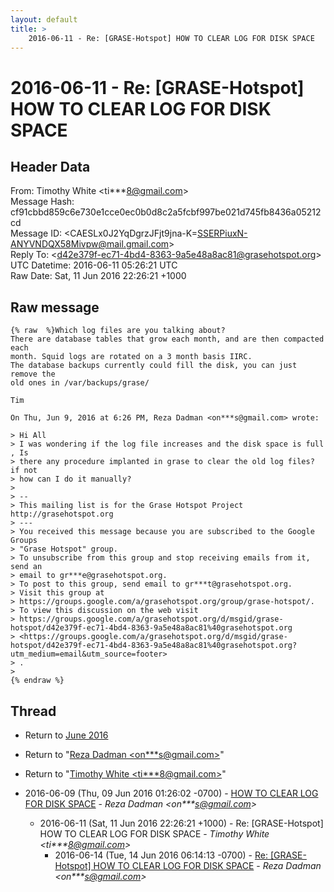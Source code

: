 ```yaml
---
layout: default
title: >
    2016-06-11 - Re: [GRASE-Hotspot] HOW TO CLEAR LOG FOR DISK SPACE
---
```


# 2016-06-11 - Re: [GRASE-Hotspot] HOW TO CLEAR LOG FOR DISK SPACE

## Header Data

From: Timothy White \<ti***8@gmail.com\><br>
Message Hash: cf91cbbd859c6e730e1cce0ec0b0d8c2a5fcbf997be021d745fb8436a05212cd<br>
Message ID: \<CAESLx0J2YqDgrzJFjt9jna-K=SSERPiuxN-ANYVNDQX58Mivpw@mail.gmail.com\><br>
Reply To: \<d42e379f-ec71-4bd4-8363-9a5e48a8ac81@grasehotspot.org\><br>
UTC Datetime: 2016-06-11 05:26:21 UTC<br>
Raw Date: Sat, 11 Jun 2016 22:26:21 +1000<br>

## Raw message

```
{% raw  %}Which log files are you talking about?
There are database tables that grow each month, and are then compacted each
month. Squid logs are rotated on a 3 month basis IIRC.
The database backups currently could fill the disk, you can just remove the
old ones in /var/backups/grase/

Tim

On Thu, Jun 9, 2016 at 6:26 PM, Reza Dadman <on***s@gmail.com> wrote:

> Hi All
> I was wondering if the log file increases and the disk space is full , Is
> there any procedure implanted in grase to clear the old log files? if not
> how can I do it manually?
>
> --
> This mailing list is for the Grase Hotspot Project http://grasehotspot.org
> ---
> You received this message because you are subscribed to the Google Groups
> "Grase Hotspot" group.
> To unsubscribe from this group and stop receiving emails from it, send an
> email to gr***e@grasehotspot.org.
> To post to this group, send email to gr***t@grasehotspot.org.
> Visit this group at
> https://groups.google.com/a/grasehotspot.org/group/grase-hotspot/.
> To view this discussion on the web visit
> https://groups.google.com/a/grasehotspot.org/d/msgid/grase-hotspot/d42e379f-ec71-4bd4-8363-9a5e48a8ac81%40grasehotspot.org
> <https://groups.google.com/a/grasehotspot.org/d/msgid/grase-hotspot/d42e379f-ec71-4bd4-8363-9a5e48a8ac81%40grasehotspot.org?utm_medium=email&utm_source=footer>
> .
>
{% endraw %}
```

## Thread

+ Return to [June 2016](/archive/2016/06)

+ Return to "[Reza Dadman <on***s<span>@</span>gmail.com>](/authors/on___s_at_gmail_com)"
+ Return to "[Timothy White <ti***8<span>@</span>gmail.com>](/authors/ti___8_at_gmail_com)"

+ 2016-06-09 (Thu, 09 Jun 2016 01:26:02 -0700) - [HOW TO CLEAR LOG FOR DISK SPACE](/archive/2016/06/7a2bc93f0a38d3864fc0f2c46bbf840b8c451517cc739db4369acfd25e102eee) - _Reza Dadman \<on***s@gmail.com\>_
  + 2016-06-11 (Sat, 11 Jun 2016 22:26:21 +1000) - Re: [GRASE-Hotspot] HOW TO CLEAR LOG FOR DISK SPACE - _Timothy White \<ti***8@gmail.com\>_
    + 2016-06-14 (Tue, 14 Jun 2016 06:14:13 -0700) - [Re: [GRASE-Hotspot] HOW TO CLEAR LOG FOR DISK SPACE](/archive/2016/06/6db2124407150eec83f864dc6ce91e2442e86681e1257427d8c34ab2285440a8) - _Reza Dadman \<on***s@gmail.com\>_

